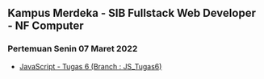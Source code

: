 ## Kampus Merdeka - SIB Fullstack Web Developer - NF Computer

### **Pertemuan Senin 07 Maret 2022**
- [JavaScript - Tugas 6 (Branch : JS_Tugas6)](https://github.com/raprmdn/kampus_merdeka/tree/JS_Tugas6/Tugas6_JS_2_Rafi_Putra_Ramadhan_UBSI)
